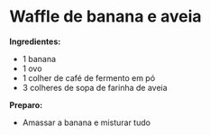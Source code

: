 # Waffle de banana e aveia

**Ingredientes:**

* 1 banana
* 1 ovo
* 1 colher de café de fermento em pó
* 3 colheres de sopa de farinha de aveia

**Preparo:**

* Amassar a banana e misturar tudo

